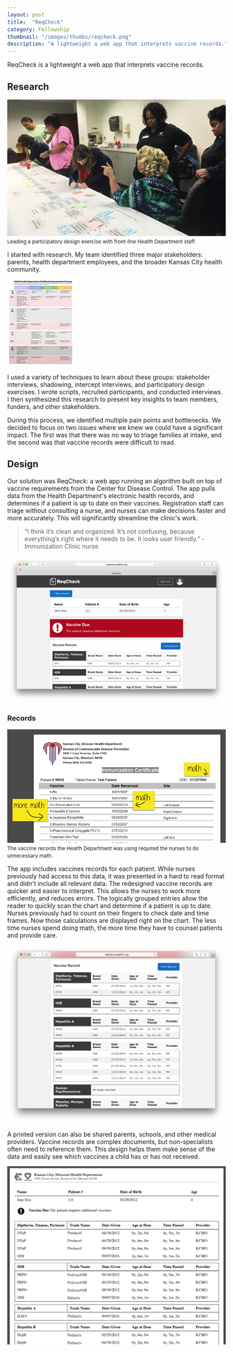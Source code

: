 ```yaml
---
layout: post
title:  "ReqCheck"
category: Fellowship
thumbnail: "/images/thumbs/reqcheck.png"
description: "A lightweight a web app that interprets vaccine records."
---
```


ReqCheck is a lightweight a web app that interprets vaccine records. 

## Research


![Making a journey map with the nurses](/images/reqcheck-participatory-design.png)
<small>Leading a participatory design exercise with front-line Health Department staff.</small>


I started with research. My team identified three major stakeholders: parents, health department employees, and the broader Kansas City health community.

<a href="/images/reqcheck-journey-map.png" class="inline-thumb">
	<img src="/images/thumbs/reqcheck-map-thumb.png">
</a>

I used a variety of techniques to learn about these groups: stakeholder interviews, shadowing, intercept interviews, and participatory design exercises. I wrote scripts, recruited participants, and conducted interviews. I then synthesized this research to present key insights to team members, funders, and other stakeholders.


During this process, we identified multiple pain points and bottlenecks. We decided to focus on two issues where we knew we could have a significant impact. The first was that there was no way to triage families at intake, and the second was that vaccine records were difficult to read.

## Design

Our solution was ReqCheck: a web app running an algorithm built on top of vaccine requirements from the Center for Disease Control. The app pulls data from the Health Department's electronic health records, and determines if a patient is up to date on their vaccines. Registration staff can triage without consulting a nurse, and nurses can make decisions faster and more accurately. This  will significantly streamline the clinic's work.

>“I think it’s clean and organized. It’s not confusing, because everything’s right where it needs to be. It looks user friendly.” - Immunization Clinic nurse


![A screenshot of ReqCheck’s patient record screen](/images/reqcheck-patient.png) 

### Records
![Previous design of vaccine records](/images/reqcheck-old-records.png)
<small>The vaccine records the Health Department was using required the nurses to do unnecessary math.</small>


The app includes vaccines records for each patient. While nurses previously had access to this data, it was presented in a hard to read format and didn't include all relevant data. The redesigned vaccine records are quicker and easier to interpret. This allows the nurses to work more efficiently, and reduces errors. The logically grouped entries allow the reader to quickly scan the chart and determine if a patient is up to date. Nurses previously had to count on their fingers to check date and time frames. Now those calculations are displayed right on the chart. The less time nurses spend doing math, the more time they have to counsel patients and provide care. 

![Redesigned digital records](/images/reqcheck-new-records.png) 

A printed version can also be shared parents, schools, and other medical providers. Vaccine records are complex documents, but non-specialists often need to reference them. This design helps them make sense of the data and easily see which vaccines a child has or has not received.

![Redesigned printed records](/images/reqcheck-new-records-printed.png)
